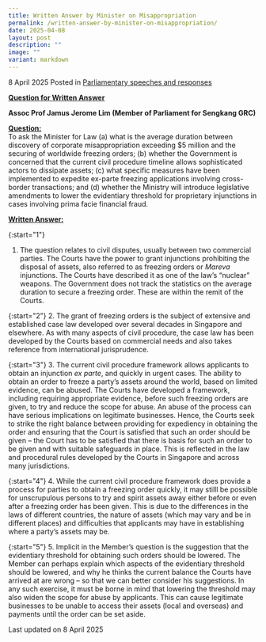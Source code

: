 ```yaml
---
title: Written Answer by Minister on Misappropriation
permalink: /written-answer-by-minister-on-misappropriation/
date: 2025-04-08
layout: post
description: ""
image: ""
variant: markdown
---
```

8 April 2025 Posted in [Parliamentary speeches and responses](/news/parliamentary-speeches) 

<b><u>Question for Written Answer</u></b>

<b>**Assoc Prof Jamus Jerome Lim (Member of Parliament for Sengkang GRC)**</b>

<b><u>Question:</u></b>
<br> To ask the Minister for Law (a) what is the average duration between discovery of corporate misappropriation exceeding $5 million and the securing of worldwide freezing orders; (b) whether the Government is concerned that the current civil procedure timeline allows sophisticated actors to dissipate assets; (c) what specific measures have been implemented to expedite ex-parte freezing applications involving cross-border transactions; and (d) whether the Ministry will introduce legislative amendments to lower the evidentiary threshold for proprietary injunctions in cases involving prima facie financial fraud.

<b><u>Written Answer:</u></b>

{:start="1"}
1.	The question relates to civil disputes, usually between two commercial parties. The Courts have the power to grant injunctions prohibiting the disposal of assets, also referred to as freezing orders or <i>Mareva</i> injunctions. The Courts have described it as one of the law’s “nuclear” weapons. The Government does not track the statistics on the average duration to secure a freezing order. These are within the remit of the Courts.

{:start="2"}
2.	The grant of freezing orders is the subject of extensive and established case law developed over several decades in Singapore and elsewhere. As with many aspects of civil procedure, the case law has been developed by the Courts based on commercial needs and also takes reference from international jurisprudence.

{:start="3"}
3.	The current civil procedure framework allows applicants to obtain an injunction <i>ex parte</i>, and quickly in urgent cases. The ability to obtain an order to freeze a party’s assets around the world, based on limited evidence, can be abused. The Courts have developed a framework, including requiring appropriate evidence, before such freezing orders are given, to try and reduce the scope for abuse. An abuse of the process can have serious implications on legitimate businesses. Hence, the Courts seek to strike the right balance between providing for expediency in obtaining the order and ensuring that the Court is satisfied that such an order should be given – the Court has to be satisfied that there is basis for such an order to be given and with suitable safeguards in place. This is reflected in the law and procedural rules developed by the Courts in Singapore and across many jurisdictions.

{:start="4"}
4.	While the current civil procedure framework does provide a process for parties to obtain a freezing order quickly, it may stilll be possible for unscrupulous persons to try and spirit assets away either before or even after a freezing order has been given. This is due to the differences in the laws of different countries, the nature of assets (which may vary and be in different places) and difficulties that applicants may have in establishing where a party’s assets may be.

{:start="5"}
5.	Implicit in the Member’s question is the suggestion that the evidentiary threshold for obtaining such orders should be lowered. The Member can perhaps explain which aspects of the evidentiary threshold should be lowered, and why he thinks the current balance the Courts have arrived at are wrong – so that we can better consider his suggestions. In any such exercise, it must be borne in mind that lowering the threshold may also widen the scope for abuse by applicants. This can cause legitimate businesses to be unable to access their assets (local and overseas) and payments until the order can be set aside.

<p></p><p></p><p class="right-side-updated">Last updated on 8 April 2025</p>